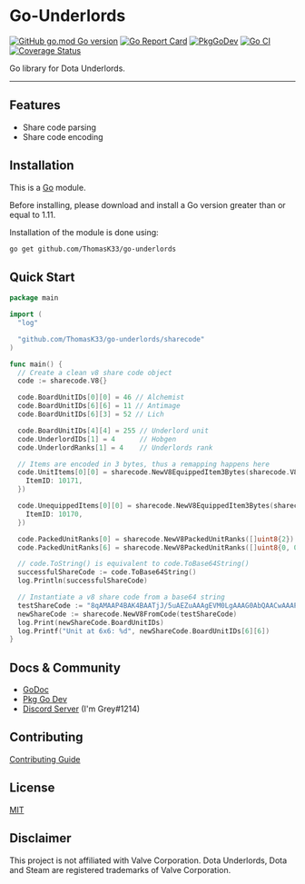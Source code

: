 # Go-Underlords

[![GitHub go.mod Go version](https://img.shields.io/github/go-mod/go-version/ThomasK33/go-underlords)](https://github.com/ThomasK33/go-underlords/blob/master/go.mod)
[![Go Report Card](https://goreportcard.com/badge/github.com/ThomasK33/go-underlords)](https://goreportcard.com/report/github.com/ThomasK33/go-underlords)
[![PkgGoDev](https://pkg.go.dev/badge/github.com/ThomasK33/go-underlords/)](https://pkg.go.dev/github.com/ThomasK33/go-underlords)
[![Go CI](https://github.com/ThomasK33/go-underlords/workflows/Go%20CI/badge.svg)](https://github.com/ThomasK33/go-underlords/actions?query=workflow%3A%22Go+CI%22)
[![Coverage Status](https://coveralls.io/repos/github/ThomasK33/go-underlords/badge.svg?branch=master)](https://coveralls.io/github/ThomasK33/go-underlords?branch=master)

Go library for Dota Underlords.

---

## Features

- Share code parsing
- Share code encoding

## Installation

This is a [Go](https://golang.org/) module.

Before installing, please download and install a Go version greater than or equal to 1.11.

Installation of the module is done using:

```bash
go get github.com/ThomasK33/go-underlords
```

## Quick Start

```go
package main

import (
  "log"

  "github.com/ThomasK33/go-underlords/sharecode"
)

func main() {
  // Create a clean v8 share code object
  code := sharecode.V8{}

  code.BoardUnitIDs[0][0] = 46 // Alchemist
  code.BoardUnitIDs[6][6] = 11 // Antimage
  code.BoardUnitIDs[6][3] = 52 // Lich

  code.BoardUnitIDs[4][4] = 255 // Underlord unit
  code.UnderlordIDs[1] = 4      // Hobgen
  code.UnderlordRanks[1] = 4    // Underlords rank

  // Items are encoded in 3 bytes, thus a remapping happens here
  code.UnitItems[0][0] = sharecode.NewV8EquippedItem3Bytes(sharecode.V8EquippedItem{
    ItemID: 10171,
  })

  code.UnequippedItems[0][0] = sharecode.NewV8EquippedItem3Bytes(sharecode.V8EquippedItem{
    ItemID: 10170,
  })

  code.PackedUnitRanks[0] = sharecode.NewV8PackedUnitRanks([]uint8{2})
  code.PackedUnitRanks[6] = sharecode.NewV8PackedUnitRanks([]uint8{0, 0, 0, 0, 0, 0, 3, 0})

  // code.ToString() is equivalent to code.ToBase64String()
  successfulShareCode := code.ToBase64String()
  log.Println(successfulShareCode)

  // Instantiate a v8 share code from a base64 string
  testShareCode := "8qAMAAP4BAK4BAATjJ/5uAEZuAAAgEVM0LgAAAG0AbQAACwAAAP8BDAABCRsI/wAJARcBAQAOAQUBAQAGES0QbUBHOlcBEmoBAAFIACABaBABAyAAEAEpLAIgIAAwAAAGAgEgAAWCAHUR2gB0EQkBAQRjAAVyLBAAAgABBAMGdycAdy4fAK4BAA=="
  newShareCode := sharecode.NewV8FromCode(testShareCode)
  log.Print(newShareCode.BoardUnitIDs)
  log.Printf("Unit at 6x6: %d", newShareCode.BoardUnitIDs[6][6])
}

```

## Docs & Community

- [GoDoc](https://godoc.org/github.com/ThomasK33/go-underlords)
- [Pkg Go Dev](https://pkg.go.dev/mod/github.com/ThomasK33/go-underlords)
- [Discord Server](https://discord.gg/u9qJxzQ) (I'm Grey#1214)

## Contributing

[Contributing Guide](https://github.com/ThomasK33/go-underlords/blob/master/CONTRIBUTING.md)

## License

[MIT](https://github.com/ThomasK33/go-underlords/blob/master/LICENSE)

## Disclaimer

This project is not affiliated with Valve Corporation.
Dota Underlords, Dota and Steam are registered trademarks of Valve Corporation.
